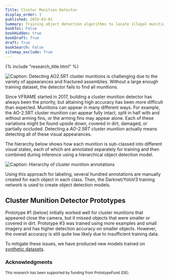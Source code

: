 ```yaml
---
Title: Cluster Munition Detector
display_order: 3
published: 2019-03-01
Summary: Training object detection algorithms to locate illegal munitions
bookToc: False
bookHidden: true
bookDraft: True
draft: True
bookSearch: False
sitemap_exclude: True
---
```


{% include "research_title.html" %}

![Caption: Detecting AO2.5RT cluster munitions is challenging due to the variety of appearances and fractured assemblies.<br>Without a large enough training dataset, the detector fails to find all munitions.](bd7cbdbee258a9a22a0e4244243a2075e27e694613a5c0abe5aeb8ace29c0751_960.jpg)

Since VFRAME started in 2017, building a cluster munition detector has always been the priority, but attaining high accuracy has been more difficult than expected. Munitions can appear in many different ways. For example, the AO-2.5RT cluster munition can appear fully intact, split in half with and without arming fins, or the arming fins may appear alone. Each of these variations might be found upside down, covered in dirt, damaged, or partially occluded. Detecting a *AO-2.5RT cluster munition* actually means detecting all of these visual appearances.

The hierarchy below shows how each munition is sub-classed into different visual states, each of which are annotated separately for training and then combined during inference using a hierarchical object detection model.

![Caption: Hierarchy of cluster munition annotations](vcat_hierarchy.png)

Using this approach for labeling, several hundred annotations are manually created for each object in each class. Then, the Darknet/YoloV3 training network is used to create object detection models. 


## Cluster Munition Detector Prototypes

Prototype #1 (below) initially worked well for cluster munitions that appeared close the camera, but it missed objects that were smaller or covered in dirt. Prototype #3 was trained using more examples and small imagery and has higher detection accuracy on smaller objects. However, the overall accuracy is still quite low likely due to insufficient training data.

To mitigate these issues, we have produced new models trained on [synthetic datasets](/research/synthetic-datasets/).



### Acknowledgments

<small>This research has been supported by funding from PrototypeFund (DE).</small>
